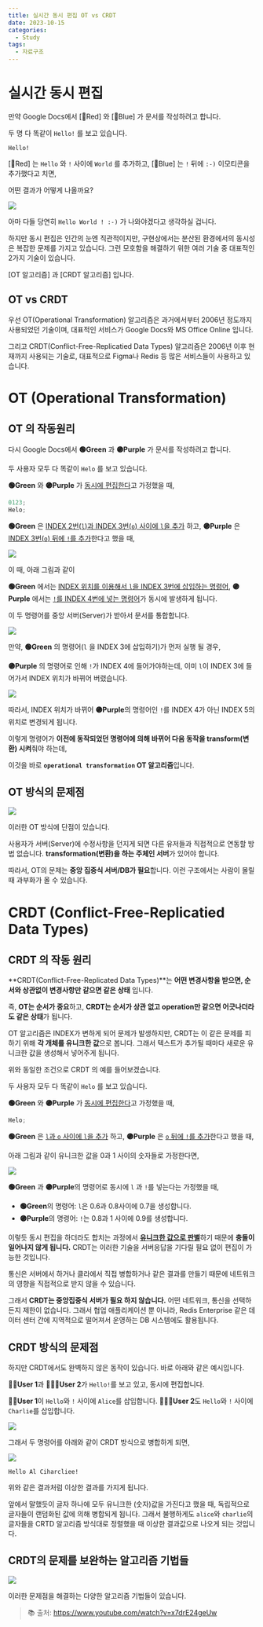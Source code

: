 ```yaml
---
title: 실시간 동시 편집 OT vs CRDT
date: 2023-10-15
categories:
  - Study
tags:
  - 자료구조
---
```


# 실시간 동시 편집

만약 Google Docs에서 [🔴Red] 와 [🔵Blue] 가 문서를 작성하려고 합니다.

두 명 다 똑같이 `Hello!` 를 보고 있습니다.

```
Hello!
```

[🔴Red] 는 `Hello` 와 `!` 사이에 `World` 를 추가하고, [🔵Blue] 는 `!` 뒤에 `:-)` 이모티콘을 추가했다고 치면,

어떤 결과가 어떻게 나올까요?

![](https://velog.velcdn.com/images/gusdh2/post/4e850b75-67a4-41f4-a8d4-6a717fc490ef/image.gif)

아마 다들 당연히 `Hello World ! :-)` 가 나와야겠다고 생각하실 겁니다.

하지만 동시 편집은 인간의 눈엔 직관적이지만, 구현상에서는 분산된 환경에서의 동시성은 복잡한 문제를 가지고 있습니다. 그런 모호함을 해결하기 위한 여러 기술 중 대표적인 2가지 기술이 있습니다.

[OT 알고리즘] 과 [CRDT 알고리즘] 입니다.

## OT vs CRDT

우선 OT(Operational Transformation) 알고리즘은 과거에서부터 2006년 정도까지 사용되었던 기술이며, 대표적인 서비스가 Google Docs와 MS Office Online 입니다.

그리고 CRDT(Conflict-Free-Replicatied Data Types) 알고리즘은 2006년 이후 현재까지 사용되는 기술로, 대표적으로 Figma나 Redis 등 많은 서비스들이 사용하고 있습니다.

# OT (Operational Transformation)

## OT 의 작동원리

다시 Google Docs에서 **🟢Green** 과 **🟣Purple** 가 문서를 작성하려고 합니다.

두 사용자 모두 다 똑같이 `Helo` 를 보고 있습니다.

**🟢Green** 와 **🟣Purple** 가 <U>동시에 편집한다</U>고 가정했을 때,

```js
0123;
Helo;
```

**🟢Green** 은 <U>INDEX 2번(`l`)과 INDEX 3번(`o`) 사이에 `l`을 추가</U> 하고, **🟣Purple** 은 <U>INDEX 3번(`o`) 뒤에 `!`를 추가</U>한다고 했을 때,

![](https://velog.velcdn.com/images/gusdh2/post/fac8c4e7-aa8f-422b-941a-f128d50f706d/image.png)

이 때, 아래 그림과 같이

**🟢Green** 에서는 <U>INDEX 위치를 이용해서 `l`을 INDEX 3번에 삽입하는 명령어</U>, **🟣Purple** 에서는 <U>`!`를 INDEX 4번에 넣는 명령어</U>가 동시에 발생하게 됩니다.

이 두 명령어를 중앙 서버(Server)가 받아서 문서를 통합합니다.

![](https://velog.velcdn.com/images/gusdh2/post/5aacbbca-9427-4163-994b-2cdc872e781e/image.png)

만약, **🟢Green** 의 명령어(`l` 을 INDEX 3에 삽입하기)가 먼저 실행 될 경우,

**🟣Purple** 의 명령어로 인해 `!`가 INDEX 4에 들어가야하는데, 이미 `l`이 INDEX 3에 들어가서 INDEX 위치가 바뀌어 버렸습니다.

![](https://velog.velcdn.com/images/gusdh2/post/23a25b75-e661-4f97-8f49-90caf8bb4699/image.png)

따라서, INDEX 위치가 바뀌어 **🟣Purple**의 명령어인 `!`를 INDEX 4가 아닌 INDEX 5의 위치로 변경되게 됩니다.

이렇게 명령어가 **이전에 동작되었던 명령어에 의해 바뀌어 다음 동작을 transform(변환) 시켜**줘야 하는데,

이것을 바로 **`operational transformation` OT 알고리즘**입니다.

## OT 방식의 문제점

![](https://velog.velcdn.com/images/gusdh2/post/fe2a8722-49b6-44fe-a2de-2685c3cbd93d/image.png)

이러한 OT 방식에 단점이 있습니다.

사용자가 서버(Server)에 수정사항을 던지게 되면 다른 유저들과 직접적으로 연동할 방법 없습니다. **transformation(변환)을 하는 주체인 서버**가 있어야 합니다.

따라서, OT의 문제는 **중앙 집중식 서버/DB가 필요**합니다. 이런 구조에서는 사람이 몰릴 때 과부화가 올 수 있습니다.

# CRDT (Conflict-Free-Replicatied Data Types)

## CRDT 의 작동 원리

**CRDT(Conflict-Free-Replicated Data Types)**는 **어떤 변경사항을 받으면, 순서와 상관없이 변경사항만 같으면 같은 상태** 입니다.

즉, **OT는 순서가 중요**하고, **CRDT는 순서가 상관 없고 operation만 같으면 어긋나더라도 같은 상태**가 됩니다.

OT 알고리즘은 INDEX가 변하게 되어 문제가 발생하지만, CRDT는 이 같은 문제를 피하기 위해 **각 개체를 유니크한 값**으로 봅니다. 그래서 텍스트가 추가될 때마다 새로운 유니크한 값을 생성해서 넣어주게 됩니다.

위와 동일한 조건으로 CRDT 의 예를 들어보겠습니다.

두 사용자 모두 다 똑같이 `Helo` 를 보고 있습니다.

**🟢Green** 와 **🟣Purple** 가 <U>동시에 편집한다</U>고 가정했을 때,

```js
Helo;
```

**🟢Green** 은 <U>`l`과 `o` 사이에 `l`을 추가</U> 하고, **🟣Purple** 은 <U>`o` 뒤에 `!`를 추가</U>한다고 했을 때,

아래 그림과 같이 유니크한 값을 0과 1 사이의 숫자들로 가정한다면,

![](https://velog.velcdn.com/images/gusdh2/post/fcb43ed4-085b-4c7b-8b14-4578153f8c10/image.png)

**🟢Green** 과 **🟣Purple**의 명령어로 동시에 `l` 과 `!`를 넣는다는 가정했을 때,

- **🟢Green**의 명령어: `l`은 0.6과 0.8사이에 0.7을 생성합니다.
- **🟣Purple**의 명령어: `!`는 0.8과 1 사이에 0.9를 생성합니다.

이렇듯 동시 편집을 하더라도 합치는 과정에서 <U>**유니크한 값으로 판별**</U>하기 때문에 **충돌이 일어나지 않게 됩니다.** CRDT는 이러한 기술을 서버응답을 기다릴 필요 없이 편집이 가능한 것입니다.

통신은 서버에서 하거나 클라에서 직접 병합하거나 같은 결과를 만들기 때문에 네트워크의 영향을 직접적으로 받지 않을 수 있습니다.

그래서 **CRDT는 중앙집중식 서버가 필요 하지 않습니다.** 어떤 네트워크, 통신을 선택하든지 제한이 없습니다. 그래서 협업 애플리케이션 뿐 아니라, Redis Enterprise 같은 데이터 센터 간에 지역적으로 떨어져서 운영하는 DB 시스템에도 활용됩니다.

## CRDT 방식의 문제점

하지만 CRDT에서도 완벽하지 않은 동작이 있습니다. 바로 아래와 같은 예시입니다.

**🧑‍💻User 1**과 **👨🏽‍💻User 2**가 `Hello!`를 보고 있고, 동시에 편집합니다.

**🧑‍💻User 1**이 `Hello`와 `!` 사이에 `Alice`를 삽입합니다. **👨🏽‍💻User 2**도 `Hello`와 `!` 사이에 `Charlie`를 삽입합니다.

![](https://velog.velcdn.com/images/gusdh2/post/9f6a259f-3fba-427f-bd96-a3182c438116/image.png)

그래서 두 명령어를 아래와 같이 CRDT 방식으로 병합하게 되면,

![](https://velog.velcdn.com/images/gusdh2/post/09fc939d-c296-408c-904c-fc95a949d202/image.png)

```
Hello Al Ciharcliee!
```

위와 같은 결과처럼 이상한 결과를 가지게 됩니다.

앞에서 말했듯이 글자 하나에 모두 유니크한 (숫자)값을 가진다고 했을 때, 독립적으로 글자들이 랜덤화된 값에 의해 병합되게 됩니다. 그래서 불행하게도 `alice`와 `charlie`의 글자들을 CRTD 알고리즘 방식대로 정렬했을 때 이상한 결과값으로 나오게 되는 것입니다.

## CRDT의 문제를 보완하는 알고리즘 기법들

![](https://velog.velcdn.com/images/gusdh2/post/ad391ab7-67c1-4e4b-bd35-da24db1ca1f9/image.png)

이러한 문제점을 해결하는 다양한 알고리즘 기법들이 있습니다.

> 📚 출처: https://www.youtube.com/watch?v=x7drE24geUw
